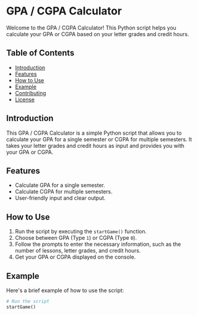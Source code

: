 # GPA / CGPA Calculator

Welcome to the GPA / CGPA Calculator! This Python script helps you calculate your GPA or CGPA based on your letter grades and credit hours.

## Table of Contents
- [Introduction](#introduction)
- [Features](#features)
- [How to Use](#how-to-use)
- [Example](#example)
- [Contributing](#contributing)
- [License](#license)

## Introduction
This GPA / CGPA Calculator is a simple Python script that allows you to calculate your GPA for a single semester or CGPA for multiple semesters. It takes your letter grades and credit hours as input and provides you with your GPA or CGPA.

## Features
- Calculate GPA for a single semester.
- Calculate CGPA for multiple semesters.
- User-friendly input and clear output.

## How to Use
1. Run the script by executing the `startGame()` function.
2. Choose between GPA (Type `1`) or CGPA (Type `0`).
3. Follow the prompts to enter the necessary information, such as the number of lessons, letter grades, and credit hours.
4. Get your GPA or CGPA displayed on the console.

## Example
Here's a brief example of how to use the script:

```python
# Run the script
startGame()
